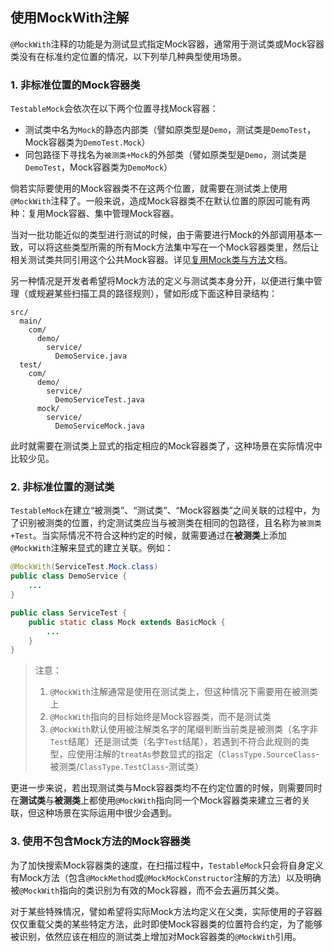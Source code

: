 使用MockWith注解
---

`@MockWith`注释的功能是为测试显式指定Mock容器，通常用于测试类或Mock容器类没有在标准约定位置的情况，以下列举几种典型使用场景。

### 1. 非标准位置的Mock容器类

`TestableMock`会依次在以下两个位置寻找Mock容器：

- 测试类中名为`Mock`的静态内部类（譬如原类型是`Demo`，测试类是`DemoTest`，Mock容器类为`DemoTest.Mock`）
- 同包路径下寻找名为`被测类+Mock`的外部类（譬如原类型是`Demo`，测试类是`DemoTest`，Mock容器类为`DemoMock`）
  
倘若实际要使用的Mock容器类不在这两个位置，就需要在测试类上使用`@MockWith`注释了。一般来说，造成Mock容器类不在默认位置的原因可能有两种：复用Mock容器、集中管理Mock容器。

当对一批功能近似的类型进行测试的时候，由于需要进行Mock的外部调用基本一致，可以将这些类型所需的所有Mock方法集中写在一个Mock容器类里，然后让相关测试类共同引用这个公共Mock容器。详见[复用Mock类与方法](zh-cn/doc/mock-method-reusing.md)文档。

另一种情况是开发者希望将Mock方法的定义与测试类本身分开，以便进行集中管理（或规避某些扫描工具的路径规则），譬如形成下面这种目录结构：

```
src/
  main/
    com/
      demo/
        service/
          DemoService.java
  test/
    com/
      demo/
        service/
          DemoServiceTest.java
      mock/
        service/
          DemoServiceMock.java
```

此时就需要在测试类上显式的指定相应的Mock容器类了，这种场景在实际情况中比较少见。

### 2. 非标准位置的测试类

`TestableMock`在建立“被测类”、“测试类”、“Mock容器类”之间关联的过程中，为了识别被测类的位置，约定测试类应当与被测类在相同的包路径，且名称为`被测类+Test`。当实际情况不符合这种约定的时候，就需要通过在**被测类**上添加`@MockWith`注解来显式的建立关联。例如：

```java
@MockWith(ServiceTest.Mock.class)
public class DemoService {
    ...
}

public class ServiceTest {
    public static class Mock extends BasicMock {
        ...
    }
}
```

> 注意：
> 1. `@MockWith`注解通常是使用在测试类上，但这种情况下需要用在被测类上
> 2. `@MockWith`指向的目标始终是Mock容器类，而不是测试类
> 3. `@MockWith`默认使用被注解类名字的尾缀判断当前类是被测类（名字非`Test`结尾）还是测试类（名字`Test`结尾），若遇到不符合此规则的类型，应使用注解的`treatAs`参数显式的指定（`ClassType.SourceClass`-被测类/`ClassType.TestClass`-测试类）

更进一步来说，若出现测试类与Mock容器类均不在约定位置的时候，则需要同时在**测试类**与**被测类**上都使用`@MockWith`指向同一个Mock容器类来建立三者的关联，但这种场景在实际运用中很少会遇到。

### 3. 使用不包含Mock方法的Mock容器类

为了加快搜索Mock容器类的速度，在扫描过程中，`TestableMock`只会将自身定义有Mock方法（包含`@MockMethod`或`@MockMockConstructor`注解的方法）以及明确被`@MockWith`指向的类识别为有效的Mock容器，而不会去遍历其父类。

对于某些特殊情况，譬如希望将实际Mock方法均定义在父类，实际使用的子容器仅仅重载父类的某些特定方法，此时即使Mock容器类的位置符合约定，为了能够被识别，依然应该在相应的测试类上增加对Mock容器类的`@MockWith`引用。
